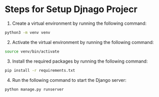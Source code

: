 # Steps for Setup Djnago Projecr
1. Create a virtual environment by running the following command:
```bash
python3 -m venv venv
```
2. Activate the virtual environment by running the following command:
```bash
source venv/bin/activate
```
3. Install the required packages by running the following command:
```bash
pip install -r requirements.txt
```
4. Run the following command to start the Django server:
```bash
python manage.py runserver
```

